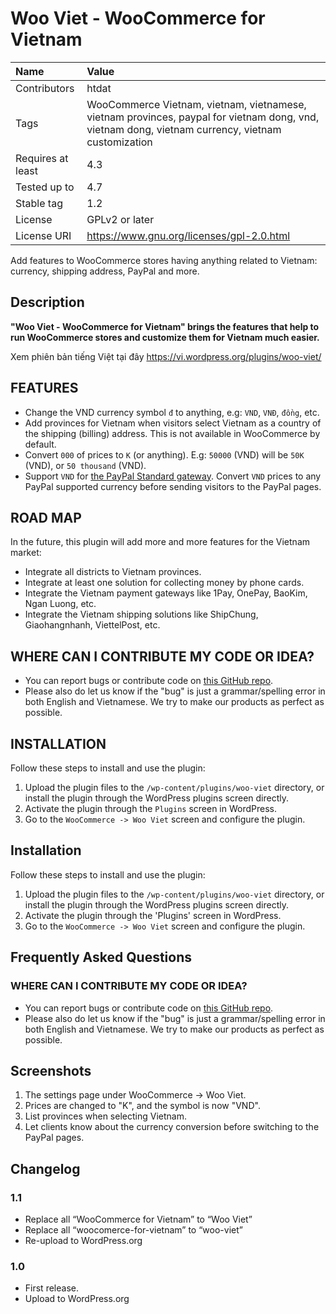 # Woo Viet - WooCommerce for Vietnam

| Name | Value |
|:---|:---|
| Contributors | htdat |
|Tags| WooCommerce Vietnam, vietnam, vietnamese, vietnam provinces, paypal for vietnam dong, vnd, vietnam dong, vietnam currency, vietnam customization |
| Requires at least | 4.3 |
| Tested up to | 4.7 |
| Stable tag | 1.2 |
| License | GPLv2 or later |
| License URI | https://www.gnu.org/licenses/gpl-2.0.html |

Add features to WooCommerce stores having anything related to Vietnam: currency, shipping address, PayPal and more.

## Description

**"Woo Viet - WooCommerce for Vietnam" brings the features that help to run WooCommerce stores and customize them for Vietnam much easier.**

Xem phiên bản tiếng Việt tại đây https://vi.wordpress.org/plugins/woo-viet/

## FEATURES 

* Change the VND currency symbol `đ` to anything, e.g: `VND`, `VNĐ`, `đồng`, etc.
* Add provinces for Vietnam when visitors select Vietnam as a country of the shipping (billing) address. This is not available in WooCommerce by default.
* Convert `000` of prices to `K` (or anything). E.g: `50000` (VND) will be `50K` (VND), or `50 thousand` (VND).
* Support `VND` for [the PayPal Standard gateway](https://docs.woocommerce.com/document/paypal-standard/). Convert `VND` prices to any PayPal supported currency before sending visitors to the PayPal pages.

## ROAD MAP 

In the future, this plugin will add more and more features for the Vietnam market:

* Integrate all districts to Vietnam provinces.
* Integrate at least one solution for collecting money by phone cards.
* Integrate the Vietnam payment gateways like 1Pay, OnePay, BaoKim, Ngan Luong, etc.
* Integrate the Vietnam shipping solutions like ShipChung, Giaohangnhanh, ViettelPost, etc.

## WHERE CAN I CONTRIBUTE MY CODE OR IDEA? 

* You can report bugs or contribute code on [this GitHub repo](https://github.com/htdat/woo-viet).
* Please also do let us know if the "bug" is just a grammar/spelling error in both English and Vietnamese. We try to make our products as perfect as possible.

## INSTALLATION 

Follow these steps to install and use the plugin:

1. Upload the plugin files to the `/wp-content/plugins/woo-viet` directory, or install the plugin through the WordPress plugins screen directly.
1. Activate the plugin through the `Plugins` screen in WordPress.
1. Go to the `WooCommerce -> Woo Viet` screen and configure the plugin.

## Installation 

Follow these steps to install and use the plugin:

1. Upload the plugin files to the `/wp-content/plugins/woo-viet` directory, or install the plugin through the WordPress plugins screen directly.
1. Activate the plugin through the 'Plugins' screen in WordPress.
1. Go to the `WooCommerce -> Woo Viet` screen and configure the plugin.


## Frequently Asked Questions 

### WHERE CAN I CONTRIBUTE MY CODE OR IDEA? 

* You can report bugs or contribute code on [this GitHub repo](https://github.com/htdat/woo-viet).
* Please also do let us know if the "bug" is just a grammar/spelling error in both English and Vietnamese. We try to make our products as perfect as possible.

## Screenshots 

1. The settings page under WooCommerce -> Woo Viet.
2. Prices are changed to "K", and the symbol is now "VND".
3. List provinces when selecting Vietnam.
4. Let clients know about the currency conversion before switching to the PayPal pages.

## Changelog

### 1.1 
* Replace all “WooCommerce for Vietnam” to “Woo Viet”
* Replace all “woocomerce-for-vietnam” to “woo-viet”
* Re-upload to WordPress.org

### 1.0 
* First release.
* Upload to WordPress.org
